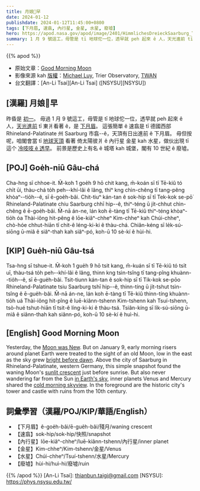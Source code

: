 ```yaml
---
title: 月娘𠢕早
date: 2024-01-12
publishdate: 2024-01-12T11:45:00+0800
tags: [下月眉, 速翕, 內行星, 金星, 水星, 廢墟]
hero: https://apod.nasa.gov/apod/image/2401/HimmlichesDreieckSaarburg_TWAN_mercurybildweb1024.jpg
summary: 1 月 9 號這工，毋管是 tī 地球佗一位，透早就 peh 起來 ê 人，天光進前 tī 東爿看著 ê，是下月眉。
---
```


{{% apod %}}

- 原始文章：[Good Morning Moon](https://apod.nasa.gov/apod/ap240112.html)
- 影像來源 kah [版權][copyright]：[Michael Luy](http://www.facebook.com/michael.luy.520/), Trier Observatory, [TWAN](https://twanight.org/)
- 台文翻譯：[An-Li Tsai][An-Li Tsai] ([NSYSU][NSYSU])

## [漢羅] 月娘𠢕早
昨昏是 [初一][Moon was New]。
毋過 1 月 9 號這工，毋管是 tī 地球佗一位，透早就 peh 起來 ê 人，[天光進前][bright before dawn] tī 東爿看著 ê，是 [下月眉][sunlit crescent]。
這張簡單 ê 速翕是 tī 德國西部 Rhineland-Palatinate 州 Saarburg 市翕--ê，天頂有日出進前 ê 下月眉。
毋但按呢，咱閣會當 tī [地球天頂][in Earth's sky] 看著 倚太陽彼爿 ê 內行星 金星 kah 水星，做伙出現 tī 這个 [冷吱吱 ê 透早][cold morning skyview]。
前景是歷史上有名 ê 城塔 kah 城堡，閣有 10 世紀 ê 廢墟。

## [POJ] Goe̍h-niû Gâu-chá
Cha-hng sī chhoe-it.
M̄-koh 1 goe̍h 9 hō chit kang, m̄-koán sī tī Tē-kiû tó chi̍t ūi, thàu-chá to̍h peh--khí-lâi ê lâng, thiⁿ kng chìn-chêng tī tang-pêng khòaⁿ--tio̍h--ê, sī ē-goe̍h-bâi.
Chit-tiuⁿ kán-tan ê sok-hip sī tī Tek-kok se-pō͘ Rhineland-Palatinate chiu Saarburg chhī hip--ê, thiⁿ-téng ū ji̍t-chhut chìn-chêng ê ē-goe̍h-bâi.
M̄-nā án-ne, lán koh ē-tàng tī Tē-kiû thiⁿ-téng khòaⁿ-tio̍h óa Thài-iông hit-pêng ê lōe-kiâⁿ-chheⁿ Kim-chheⁿ kah Chúi-chheⁿ, chò-hóe chhut-hiān tī chit-ê léng-ki-ki ê thàu-chá.
Chiân-kéng sī le̍k-sú-siōng ū-miâ ê siâⁿ-thah kah siâⁿ-pó, koh-ū 10 sè-kí ê hùi-hi.

## [KIP] Gue̍h-niû Gâu-tsá
Tsa-hng sī tshue-it.
M̄-koh 1 gue̍h 9 hō tsit kang, m̄-kuán sī tī Tē-kiû tó tsi̍t uī, thàu-tsá to̍h peh--khí-lâi ê lâng, thinn kng tsìn-tsîng tī tang-pîng khuànn--tio̍h--ê, sī ē-gue̍h-bâi.
Tsit-tiunn kán-tan ê sok-hip sī tī Tik-kok se-pōo Rhineland-Palatinate tsiu Saarburg tshī hip--ê, thinn-tíng ū ji̍t-tshut tsìn-tsîng ê ē-gue̍h-bâi.
M̄-nā án-ne, lán koh ē-tàng tī Tē-kiû thinn-tíng khuànn-tio̍h uá Thài-iông hit-pîng ê luē-kiânn-tshenn Kim-tshenn kah Tsuí-tshenn, tsò-hué tshut-hiān tī tsit-ê líng-ki-ki ê thàu-tsá.
Tsiân-kíng sī li̍k-sú-siōng ū-miâ ê siânn-thah kah siânn-pó, koh-ū 10 sè-kí ê huì-hi.

## [English] Good Morning Moon
Yesterday, the [Moon was New][Moon was New].
But on January 9, early morning risers around planet Earth were treated to the sight of an old Moon, low in the east as the sky grew [bright before dawn][bright before dawn].
Above the city of Saarburg in Rhineland-Palatinate, western Germany, this simple snapshot found the waning Moon's [sunlit crescent][sunlit crescent] just before sunrise.
But also never wandering far from the Sun [in Earth's sky][in Earth's sky], inner planets Venus and Mercury shared the [cold morning skyview][cold morning skyview].
In the foreground are the historic city's tower and castle with ruins from the 10th century.

## 詞彙學習（漢羅/POJ/KIP/華語/English）
- 【下月眉】ê-goe̍h-bâi/ē-gue̍h-bâi/殘月/waning crescent
- 【速翕】sok-hip/sok-hip/快照/snapshot
- 【內行星】lōe-kiâⁿ-chheⁿ/luē-kiânn-tshenn/內行星/inner planet
- 【金星】Kim-chheⁿ/Kim-tshenn/金星/Venus
- 【水星】Chúi-chheⁿ/Tsuí-tshenn/水星/Mercury
- 【廢墟】hùi-hi/huì-hi/廢墟/ruin

{{% /apod %}}
[An-Li Tsai]: thianbun.taigi@gmail.com
[NSYSU]: https://phys.nsysu.edu.tw/

[copyright]: https://apod.nasa.gov/apod/fap/lib/about_apod.html#srapply
[License]: https://creativecommons.org/licenses/by/3.0/

[Moon was New]:https://moon.nasa.gov/moon-in-motion/phases-eclipses-supermoons/moon-phases/
[bright before dawn]:https://poets.org/poem/nothing-gold-can-stay
[sunlit crescent]:https://apod.nasa.gov/apod/ap181110.html
[in Earth's sky]:https://plus.nasa.gov/video/whats-up-january-2024-skywatching-tips-from-nasa/
[cold morning skyview]:https://twanight.org/gallery/a-heavenly-triangle-over-saarburg/

